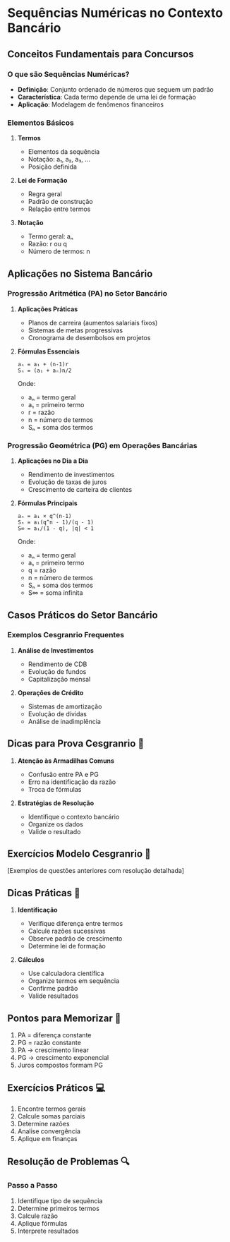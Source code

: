 # Sequências Numéricas no Contexto Bancário

## Conceitos Fundamentais para Concursos

### O que são Sequências Numéricas?
- **Definição**: Conjunto ordenado de números que seguem um padrão
- **Característica**: Cada termo depende de uma lei de formação
- **Aplicação**: Modelagem de fenômenos financeiros

### Elementos Básicos
1. **Termos**
   - Elementos da sequência
   - Notação: a₁, a₂, a₃, ...
   - Posição definida

2. **Lei de Formação**
   - Regra geral
   - Padrão de construção
   - Relação entre termos

3. **Notação**
   - Termo geral: aₙ
   - Razão: r ou q
   - Número de termos: n

## Aplicações no Sistema Bancário

### Progressão Aritmética (PA) no Setor Bancário
1. **Aplicações Práticas**
   - Planos de carreira (aumentos salariais fixos)
   - Sistemas de metas progressivas
   - Cronograma de desembolsos em projetos

2. **Fórmulas Essenciais**
   ```
   aₙ = a₁ + (n-1)r
   Sₙ = (a₁ + aₙ)n/2
   ```
   Onde:
   - aₙ = termo geral
   - a₁ = primeiro termo
   - r = razão
   - n = número de termos
   - Sₙ = soma dos termos

### Progressão Geométrica (PG) em Operações Bancárias
1. **Aplicações no Dia a Dia**
   - Rendimento de investimentos
   - Evolução de taxas de juros
   - Crescimento de carteira de clientes

2. **Fórmulas Principais**
   ```
   aₙ = a₁ × q^(n-1)
   Sₙ = a₁(q^n - 1)/(q - 1)
   S∞ = a₁/(1 - q), |q| < 1
   ```
   Onde:
   - aₙ = termo geral
   - a₁ = primeiro termo
   - q = razão
   - n = número de termos
   - Sₙ = soma dos termos
   - S∞ = soma infinita

## Casos Práticos do Setor Bancário

### Exemplos Cesgranrio Frequentes
1. **Análise de Investimentos**
   - Rendimento de CDB
   - Evolução de fundos
   - Capitalização mensal

2. **Operações de Crédito**
   - Sistemas de amortização
   - Evolução de dívidas
   - Análise de inadimplência

## Dicas para Prova Cesgranrio 🎯
1. **Atenção às Armadilhas Comuns**
   - Confusão entre PA e PG
   - Erro na identificação da razão
   - Troca de fórmulas

2. **Estratégias de Resolução**
   - Identifique o contexto bancário
   - Organize os dados
   - Valide o resultado

## Exercícios Modelo Cesgranrio 📝
[Exemplos de questões anteriores com resolução detalhada]

## Dicas Práticas 🎯

1. **Identificação**
   - Verifique diferença entre termos
   - Calcule razões sucessivas
   - Observe padrão de crescimento
   - Determine lei de formação

2. **Cálculos**
   - Use calculadora científica
   - Organize termos em sequência
   - Confirme padrão
   - Valide resultados

## Pontos para Memorizar 📌

1. PA = diferença constante
2. PG = razão constante
3. PA → crescimento linear
4. PG → crescimento exponencial
5. Juros compostos formam PG

## Exercícios Práticos 💻

1. Encontre termos gerais
2. Calcule somas parciais
3. Determine razões
4. Analise convergência
5. Aplique em finanças

## Resolução de Problemas 🔍

### Passo a Passo
1. Identifique tipo de sequência
2. Determine primeiros termos
3. Calcule razão
4. Aplique fórmulas
5. Interprete resultados